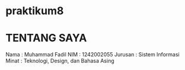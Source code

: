 # praktikum8
# TENTANG SAYA
Nama : Muhammad Fadil
NIM : 1242002055
Jurusan : Sistem Informasi
Minat : Teknologi, Design, dan Bahasa Asing
